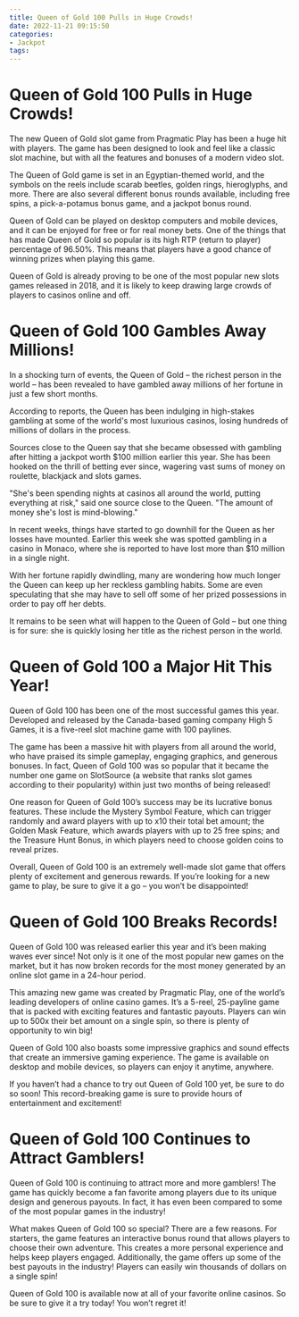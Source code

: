 ```yaml
---
title: Queen of Gold 100 Pulls in Huge Crowds!
date: 2022-11-21 09:15:50
categories:
- Jackpot
tags:
---
```



#  Queen of Gold 100 Pulls in Huge Crowds!

The new Queen of Gold slot game from Pragmatic Play has been a huge hit with players. The game has been designed to look and feel like a classic slot machine, but with all the features and bonuses of a modern video slot.

The Queen of Gold game is set in an Egyptian-themed world, and the symbols on the reels include scarab beetles, golden rings, hieroglyphs, and more. There are also several different bonus rounds available, including free spins, a pick-a-potamus bonus game, and a jackpot bonus round.

Queen of Gold can be played on desktop computers and mobile devices, and it can be enjoyed for free or for real money bets. One of the things that has made Queen of Gold so popular is its high RTP (return to player) percentage of 96.50%. This means that players have a good chance of winning prizes when playing this game.

Queen of Gold is already proving to be one of the most popular new slots games released in 2018, and it is likely to keep drawing large crowds of players to casinos online and off.

#  Queen of Gold 100 Gambles Away Millions!

In a shocking turn of events, the Queen of Gold – the richest person in the world – has been revealed to have gambled away millions of her fortune in just a few short months.

According to reports, the Queen has been indulging in high-stakes gambling at some of the world's most luxurious casinos, losing hundreds of millions of dollars in the process.

Sources close to the Queen say that she became obsessed with gambling after hitting a jackpot worth $100 million earlier this year. She has been hooked on the thrill of betting ever since, wagering vast sums of money on roulette, blackjack and slots games.

"She's been spending nights at casinos all around the world, putting everything at risk," said one source close to the Queen. "The amount of money she's lost is mind-blowing."

In recent weeks, things have started to go downhill for the Queen as her losses have mounted. Earlier this week she was spotted gambling in a casino in Monaco, where she is reported to have lost more than $10 million in a single night.

With her fortune rapidly dwindling, many are wondering how much longer the Queen can keep up her reckless gambling habits. Some are even speculating that she may have to sell off some of her prized possessions in order to pay off her debts.

It remains to be seen what will happen to the Queen of Gold – but one thing is for sure: she is quickly losing her title as the richest person in the world.

#  Queen of Gold 100 a Major Hit This Year!

Queen of Gold 100 has been one of the most successful games this year. Developed and released by the Canada-based gaming company High 5 Games, it is a five-reel slot machine game with 100 paylines.

The game has been a massive hit with players from all around the world, who have praised its simple gameplay, engaging graphics, and generous bonuses. In fact, Queen of Gold 100 was so popular that it became the number one game on SlotSource (a website that ranks slot games according to their popularity) within just two months of being released!

One reason for Queen of Gold 100’s success may be its lucrative bonus features. These include the Mystery Symbol Feature, which can trigger randomly and award players with up to x10 their total bet amount; the Golden Mask Feature, which awards players with up to 25 free spins; and the Treasure Hunt Bonus, in which players need to choose golden coins to reveal prizes.

Overall, Queen of Gold 100 is an extremely well-made slot game that offers plenty of excitement and generous rewards. If you’re looking for a new game to play, be sure to give it a go – you won’t be disappointed!

#  Queen of Gold 100 Breaks Records!

Queen of Gold 100 was released earlier this year and it’s been making waves ever since! Not only is it one of the most popular new games on the market, but it has now broken records for the most money generated by an online slot game in a 24-hour period.

This amazing new game was created by Pragmatic Play, one of the world’s leading developers of online casino games. It’s a 5-reel, 25-payline game that is packed with exciting features and fantastic payouts. Players can win up to 500x their bet amount on a single spin, so there is plenty of opportunity to win big!

Queen of Gold 100 also boasts some impressive graphics and sound effects that create an immersive gaming experience. The game is available on desktop and mobile devices, so players can enjoy it anytime, anywhere.

If you haven’t had a chance to try out Queen of Gold 100 yet, be sure to do so soon! This record-breaking game is sure to provide hours of entertainment and excitement!

#  Queen of Gold 100 Continues to Attract Gamblers!

Queen of Gold 100 is continuing to attract more and more gamblers! The game has quickly become a fan favorite among players due to its unique design and generous payouts. In fact, it has even been compared to some of the most popular games in the industry!

What makes Queen of Gold 100 so special? There are a few reasons. For starters, the game features an interactive bonus round that allows players to choose their own adventure. This creates a more personal experience and helps keep players engaged. Additionally, the game offers up some of the best payouts in the industry! Players can easily win thousands of dollars on a single spin!

Queen of Gold 100 is available now at all of your favorite online casinos. So be sure to give it a try today! You won’t regret it!
